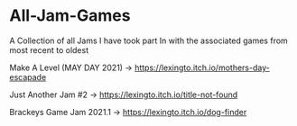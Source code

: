 # All-Jam-Games
A Collection of all Jams I have took part In with the associated games from most recent to oldest

Make A Level (MAY DAY 2021) -> https://lexingto.itch.io/mothers-day-escapade

Just Another Jam #2 -> https://lexingto.itch.io/title-not-found

Brackeys Game Jam 2021.1 ->  https://lexingto.itch.io/dog-finder
